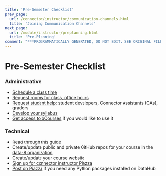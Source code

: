 ```yaml
---
title: 'Pre-Semester Checklist'
prev_page:
  url: /connector/instructor/communication-channels.html
  title: 'Joining Communication Channels'
next_page:
  url: /module/instructor/preplanning.html
  title: 'Pre-Planning'
comment: "***PROGRAMMATICALLY GENERATED, DO NOT EDIT. SEE ORIGINAL FILES IN /content***"
---
```

# Pre-Semester Checklist

### Administrative

* [Schedule a class time](logistics)
* [Request rooms for class, office hours](logistics)
* [Request student help](student-help): student developers, Connector Assistants \(CAs\), graders
* [Develop your syllabus](syllabus-design)
* [Get access to bCourses](logistics) if you would like to use it

### Technical

* Read through this guide
* Create/update public and private GitHub repos for your course in the [data-8 organization](https://github.com/data-8)
* Create/update your course website
* [Sign up for connector instructor Piazza](https://piazza.com/berkeley/other/cs97) 
* [Post on Piazza](https://piazza.com/berkeley/other/cs97) if you need any Python packages installed on DataHub



